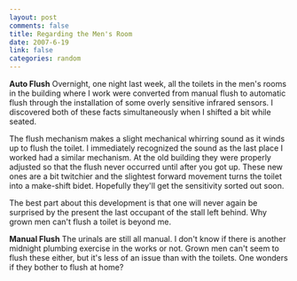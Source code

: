 ```yaml
--- 
layout: post
comments: false
title: Regarding the Men's Room
date: 2007-6-19
link: false
categories: random
---
```

<strong>Auto Flush</strong>
Overnight, one night last week, all the toilets in the men's rooms in the building where I work were converted from manual flush to automatic flush through the installation of some overly sensitive infrared sensors.  I discovered both of these facts simultaneously when I shifted a bit while seated.

The flush mechanism makes a slight mechanical whirring sound as it winds up to flush the toilet.  I immediately recognized the sound as the last place I worked had a similar mechanism.  At the old building they were properly adjusted so that the flush never occurred until after you got up.  These new ones are a bit twitchier and the slightest forward movement turns the toilet into a make-shift bidet.  Hopefully they'll get the sensitivity sorted out soon.

The best part about this development is that one will never again be surprised by the present the last occupant of the stall left behind.  Why grown men can't flush a toilet is beyond me.

<strong>Manual Flush</strong>
The urinals are still all manual.  I don't know if there is another midnight plumbing exercise in the works or not.  Grown men can't seem to flush these either, but it's less of an issue than with the toilets.  One wonders if they bother to flush at home?
